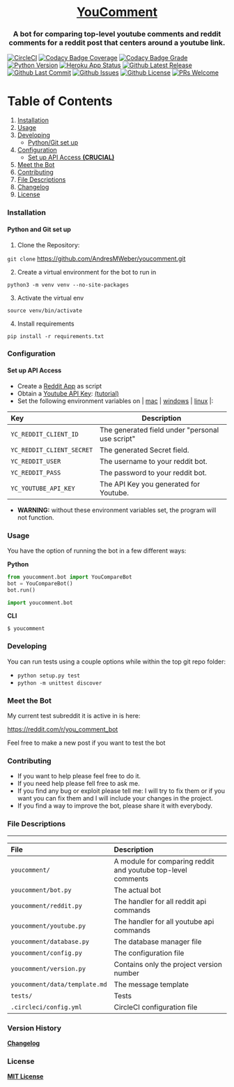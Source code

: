 <h1 align="center">
  <a href="http://www.reddit.com/u/youtube_comment_bot">YouComment</a>
</h1>
<h3 align="center">
    A bot for comparing top-level youtube comments and reddit comments for a reddit post that centers around a youtube link.
</h3>

[![CircleCI](https://img.shields.io/circleci/project/github/AndresMWeber/youcomment.svg?style=flat-square)](https://circleci.com/gh/AndresMWeber/youcomment)
[![Codacy Badge Coverage](https://img.shields.io/codacy/coverage/1bbac98237544bc49d40ea95ee5e8ffc.svg?style=flat-square)](https://www.codacy.com/app/AndresMWeber/youcomment?utm_source=github.com&amp;utm_medium=referral&amp;utm_content=AndresMWeber/youcomment&amp;utm_campaign=Badge_Grade)
[![Codacy Badge Grade](https://img.shields.io/codacy/grade/1bbac98237544bc49d40ea95ee5e8ffc.svg?style=flat-square)](https://www.codacy.com/app/AndresMWeber/youcomment?utm_source=github.com&amp;utm_medium=referral&amp;utm_content=AndresMWeber/youcomment&amp;utm_campaign=Badge_Grade)
[![Python Version](https://img.shields.io/badge/python-2.7%20%7C%203.5%20%7C%203.6-blue.svg?style=flat-square)](https://www.python.org/)
[![Heroku App Status](https://heroku-badge.herokuapp.com/?app=youcomment&style=flat)](https://youcomment.herokuapp.com)
[![Github Latest Release](https://flat.badgen.net/github/release/andresmweber/youcomment)](https://github.com/AndresMWeber/youcomment/releases)
[![Github Last Commit](https://flat.badgen.net/github/last-commit/andresmweber/youcomment)](https://github.com/AndresMWeber/youcomment/commits/master)
[![Github Issues](https://flat.badgen.net/github/open-issues/andresmweber/youcomment)](https://github.com/andresmweber/youcomment/issues)
[![Github License](https://flat.badgen.net/github/license/andresmweber/youcomment)](https://github.com/AndresMWeber/youcomment/blob/master/LICENSE.md)
[![PRs Welcome](https://img.shields.io/badge/PRs-welcome-brightgreen.svg?style=flat-square)](http://makeapullrequest.com)

# Table of Contents
1. [Installation](#installation)
2. [Usage](#usage)
3. [Developing](#developing)
   *   [Python/Git set up ](#python-and-git-set-up)
4. [Configuration](#configuration)
   *   [Set up API Access __(CRUCIAL)__](#set-up-api-access)
5. [Meet the Bot](#meet-the-bot)
6. [Contributing](#contributing)
7. [File Descriptions](#file-descriptions)
8. [Changelog](#version-history)
9. [License](#license)

### Installation
#### Python and Git set up 

1) Clone the Repository:

`git clone` <https://github.com/AndresMWeber/youcomment.git>

2) Create a virtual environment for the bot to run in

`python3 -m venv venv --no-site-packages`

3) Activate the virtual env

`source venv/bin/activate`

4) Install requirements

`pip install -r requirements.txt`

### Configuration
#### Set up API Access
*   Create a [Reddit App](http://reddit.com/prefs/apps) as script
*   Obtain a [Youtube API Key](https://console.developers.google.com/apis/credentials): [(tutorial)](https://developers.google.com/youtube/registering_an_application#Create_API_Keys)
*   Set the following environment variables on | [mac](https://stackoverflow.com/questions/7501678/set-environment-variables-on-mac-os-x-lion) | [windows](https://superuser.com/questions/1334129/setting-an-environment-variable-in-windows-10-gpodder) | [linux](https://stackoverflow.com/questions/45502996/how-to-set-environment-variable-in-linux-permanently) |:

| Key                       | Description                                     |
| :--                       | -----------                                     |
| `YC_REDDIT_CLIENT_ID`     | The generated field under "personal use script" |
| `YC_REDDIT_CLIENT_SECRET` | The generated Secret field.                     |
| `YC_REDDIT_USER`          | The username to your reddit bot.                |
| `YC_REDDIT_PASS`          | The password to your reddit bot.                |
| `YC_YOUTUBE_API_KEY`      | The API Key you generated for Youtube.          |

*   __WARNING:__ without these environment variables set, the program will not function.

### Usage

You have the option of running the bot in a few different ways:

__Python__

```python
from youcomment.bot import YouCompareBot
bot = YouCompareBot()
bot.run()
```

```python
import youcomment.bot
```

__CLI__

```shell
$ youcomment
```

### Developing

You can run tests using a couple options while within the top git repo folder:
*   `python setup.py test`
*   `python -m unittest discover`

### Meet the Bot

My current test subreddit it is active in is here:

<https://reddit.com/r/you_comment_bot>

Feel free to make a new post if you want to test the bot

### Contributing

*   If you want to help please feel free to do it.
*   If you need help please fell free to ask me.
*   If you find any bug or exploit please tell me: I will try to fix them or if you want you can fix them and I will include your changes in the project.
*   If you find a way to improve the bot, please share it with everybody.

### File Descriptions
---

| File                                | Description                                                  |
| :---                                | :----------                                                  |
| `youcomment/`                       | A module for comparing reddit and youtube top-level comments |
| `youcomment/bot.py`                 | The actual bot                                               |
| `youcomment/reddit.py`              | The handler for all reddit api commands                      |
| `youcomment/youtube.py`             | The handler for all youtube api commands                     |
| `youcomment/database.py`            | The database manager file                                    |
| `youcomment/config.py`              | The configuration file                                       |
| `youcomment/version.py`             | Contains only the project version number                     |
| `youcomment/data/template.md` | The message template                                         |
| `tests/`                            | Tests                                                        |
| `.circleci/config.yml`              | CircleCI configuration file                                  |

### Version History
[__Changelog__](CHANGELOG.md)

### License
[__MIT License__](LICENSE.md)


